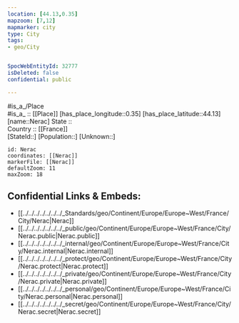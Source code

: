 ```yaml
---
location: [44.13,0.35] 
mapzoom: [7,12] 
mapmarker: city 
type: City
tags:
- geo/City


SpocWebEntityId: 32777
isDeleted: false
confidential: public

---
```

#is_a_/Place  
#is_a_ :: [[Place]] 
[has_place_longitude::0.35] 
[has_place_latitude::44.13] 
[name::Nerac] 
State ::  
Country :: [[France]]  
[StateId::] 
[Population::] 
[Unknown::] 


```leaflet
id: Nerac
coordinates: [[Nerac]] 
markerFile: [[Nerac]] 
defaultZoom: 11 
maxZoom: 18
```


## Confidential Links & Embeds: 
- [[../../../../../../../_Standards/geo/Continent/Europe/Europe~West/France/City/Nerac|Nerac]] 
- [[../../../../../../../_public/geo/Continent/Europe/Europe~West/France/City/Nerac.public|Nerac.public]] 
- [[../../../../../../../_internal/geo/Continent/Europe/Europe~West/France/City/Nerac.internal|Nerac.internal]] 
- [[../../../../../../../_protect/geo/Continent/Europe/Europe~West/France/City/Nerac.protect|Nerac.protect]] 
- [[../../../../../../../_private/geo/Continent/Europe/Europe~West/France/City/Nerac.private|Nerac.private]] 
- [[../../../../../../../_personal/geo/Continent/Europe/Europe~West/France/City/Nerac.personal|Nerac.personal]] 
- [[../../../../../../../_secret/geo/Continent/Europe/Europe~West/France/City/Nerac.secret|Nerac.secret]] 
